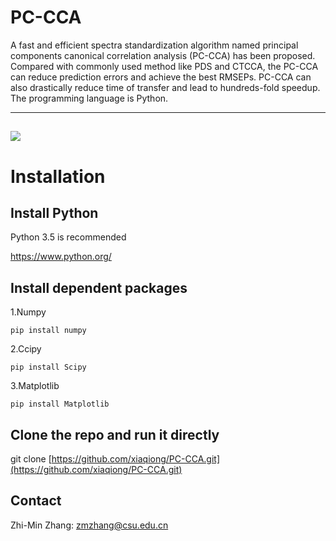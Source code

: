 # PC-CCA
A fast and efficient spectra standardization algorithm named principal components canonical correlation analysis (PC-CCA) has been proposed. Compared with commonly used method like PDS and CTCCA, the PC-CCA can reduce prediction errors and achieve the best RMSEPs. PC-CCA can also drastically reduce time of transfer and lead to hundreds-fold speedup. The programming language is Python.

----------
![](http://github.com/xiaqiong/PC-CCA/raw/master/PC-CCA.png )
----------
# Installation 


## Install Python  

Python 3.5 is recommended

https://www.python.org/

## Install dependent packages


1.Numpy
    
    pip install numpy
2.Ccipy

    pip install Scipy
3.Matplotlib

    pip install Matplotlib


##  Clone the repo and run it directly 
git clone [https://github.com/xiaqiong/PC-CCA.git](https://github.com/xiaqiong/PC-CCA.git)


Contact
----------
Zhi-Min Zhang: [zmzhang@csu.edu.cn](zmzhang@csu.edu.cn)
